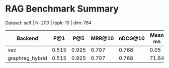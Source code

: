 # RAG Benchmark Summary
Dataset: self | N: 200 | topk: 10 | dim: 784

| Backend | P@1 | P@5 | MRR@10 | nDCG@10 | Mean ms | P95 ms |
|---------|-----|-----|--------|---------|---------|--------|
| vec | 0.515 | 0.925 | 0.707 | 0.768 | 0.05 | 0.06 |
| graphrag_hybrid | 0.515 | 0.925 | 0.707 | 0.768 | 71.64 | 251.31 |